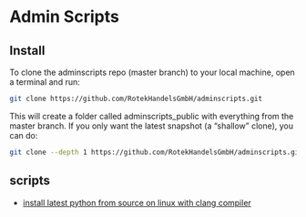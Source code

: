# Admin Scripts

## Install
To clone the adminscripts repo (master branch) to your local machine, open a terminal and run:

```bash
git clone https://github.com/RotekHandelsGmbH/adminscripts.git
```

This will create a folder called adminscripts_public with everything from the master branch. If you only want the latest snapshot (a “shallow” clone), you can do:

```bash
git clone --depth 1 https://github.com/RotekHandelsGmbH/adminscripts.git
```

## scripts




- [install latest python from source on linux with clang compiler](./readme_install_latest_python_clang.md)

